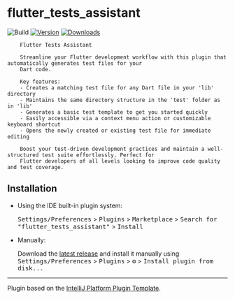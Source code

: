 # flutter_tests_assistant

![Build](https://github.com/ProjectAJ14/flutter_tests_assistant/workflows/Build/badge.svg)
[![Version](https://img.shields.io/jetbrains/plugin/v/MARKETPLACE_ID.svg)](https://plugins.jetbrains.com/plugin/MARKETPLACE_ID)
[![Downloads](https://img.shields.io/jetbrains/plugin/d/MARKETPLACE_ID.svg)](https://plugins.jetbrains.com/plugin/MARKETPLACE_ID)

<!-- Plugin description -->
        Flutter Tests Assistant

        Streamline your Flutter development workflow with this plugin that automatically generates test files for your
        Dart code.

        Key features:
        - Creates a matching test file for any Dart file in your 'lib' directory
        - Maintains the same directory structure in the 'test' folder as in 'lib'
        - Generates a basic test template to get you started quickly
        - Easily accessible via a context menu action or customizable keyboard shortcut
        - Opens the newly created or existing test file for immediate editing

        Boost your test-driven development practices and maintain a well-structured test suite effortlessly. Perfect for
        Flutter developers of all levels looking to improve code quality and test coverage.
<!-- Plugin description end -->

## Installation

- Using the IDE built-in plugin system:
  
  <kbd>Settings/Preferences</kbd> > <kbd>Plugins</kbd> > <kbd>Marketplace</kbd> > <kbd>Search for "flutter_tests_assistant"</kbd> >
  <kbd>Install</kbd>
  
- Manually:

  Download the [latest release](https://github.com/ProjectAJ14/flutter_tests_assistant/releases/latest) and install it manually using
  <kbd>Settings/Preferences</kbd> > <kbd>Plugins</kbd> > <kbd>⚙️</kbd> > <kbd>Install plugin from disk...</kbd>


---
Plugin based on the [IntelliJ Platform Plugin Template][template].

[template]: https://github.com/JetBrains/intellij-platform-plugin-template
[docs:plugin-description]: https://plugins.jetbrains.com/docs/intellij/plugin-user-experience.html#plugin-description-and-presentation
